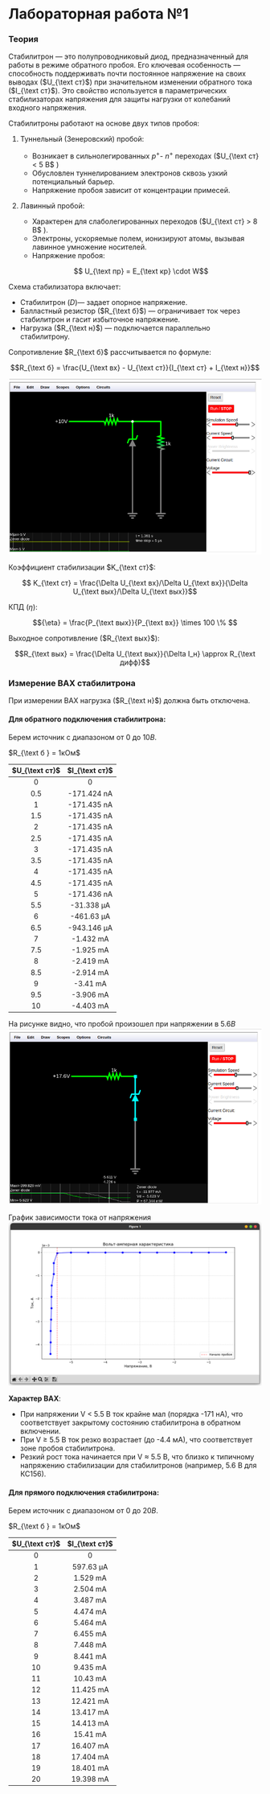 # Лабораторная работа №1

### Теория
Стабилитрон — это полупроводниковый диод, предназначенный для работы в режиме обратного пробоя. Его ключевая особенность — способность поддерживать почти постоянное напряжение на своих выводах ($U_{\text ст}$) при значительном изменении обратного тока ($I_{\text ст}$). Это свойство используется в параметрических стабилизаторах напряжения для защиты нагрузки от колебаний входного напряжения.

Стабилитроны работают на основе двух типов пробоя:
1. Туннельный (Зенеровский) пробой:
    - Возникает в сильнолегированных $p^+$- $n^+$ переходах ($U_{\text ст} < 5 B$ )
    - Обусловлен туннелированием электронов сквозь узкий потенциальный барьер.
    - Напряжение пробоя зависит от концентрации примесей.
2. Лавинный пробой:
    - Характерен для слаболегированных переходов ($U_{\text ст} > 8 B$ ).
    - Электроны, ускоряемые полем, ионизируют атомы, вызывая лавинное умножение носителей.
    - Напряжение пробоя:

    $$ U_{\text пр} = E_{\text кр} \cdot W$$ 

Схема стабилизатора включает:
- Стабилитрон (_D_)— задает опорное напряжение.
- Балластный резистор ($R_{\text б}$) — ограничивает ток через стабилитрон и гасит избыточное напряжение.
- Нагрузка ($R_{\text н}$) — подключается параллельно стабилитрону.

Сопротивление $R_{\text б}$ рассчитывается по формуле:

$$R_{\text б} = \frac{U_{\text вх} - U_{\text ст}}{I_{\text ст} + I_{\text н}}$$

![Photo 1](pictures/1.png)

Коэффициент стабилизации $K_{\text ст}$:

$$ K_{\text ст} = \frac{\Delta U_{\text вх}/\Delta U_{\text вх}}{\Delta U_{\text вых}/\Delta U_{\text вых}}$$

КПД (${\eta}$):

$${\eta} = \frac{P_{\text вых}}{P_{\text вх}} \times 100 \% $$

Выходное сопротивление ($R_{\text вых}$):

$$R_{\text вых} = \frac{\Delta U_{\text вых}}{\Delta I_н} \approx R_{\text дифф}$$ 

### Измерение ВАХ стабилитрона

При измерении ВАХ нагрузка ($R_{\text н}$) должна быть отключена.

#### Для обратного подключения стабилитрона:
Берем источник с диапазоном от $0$ до $10B$.

$R_{\text б } = 1кОм$

| $U_{\text ст}$ | $I_{\text ст}$ |
| :------------: | :------------: |
|       0        |       0        |
|      0.5       |  -171.424 nA   |
|       1        |  -171.435 nA   |
|      1.5       |  -171.435 nA   |
|       2        |  -171.435 nA   |
|      2.5       |  -171.435 nA   |
|       3        |  -171.435 nA   |
|      3.5       |  -171.435 nA   |
|       4        |  -171.435 nA   |
|      4.5       |  -171.435 nA   |
|       5        |  -171.436 nA   |
|      5.5       |   -31.338 μA   |
|       6        |   -461.63 μA   |
|      6.5       |  -943.146 μA   |
|       7        |   -1.432 mA    |
|      7.5       |   -1.925 mA    |
|       8        |   -2.419 mA    |
|      8.5       |   -2.914 mA    |
|       9        |    -3.41 mA    |
|      9.5       |   -3.906 mA    |
|       10       |   -4.403 mA    |

На рисунке видно, что пробой произошел при напряжении в $5.6В$
![Photo 2](pictures/2.png)

График зависимости тока от напряжения
![Photo 3](pictures/3.png)

**Характер ВАХ**:
- При напряжении V < 5.5 В ток крайне мал (порядка -171 нА), что соответствует закрытому состоянию стабилитрона в обратном включении.
- При V ≥ 5.5 В ток резко возрастает (до -4.4 мА), что соответствует зоне пробоя стабилитрона.
- Резкий рост тока начинается при V ≈ 5.5 В, что близко к типичному напряжению стабилизации для стабилитронов (например, 5.6 В для КС156).

#### Для прямого подключения стабилитрона:
Берем источник с диапазоном от $0$ до $20B$.

$R_{\text б } = 1кОм$


| $U_{\text ст}$ | $I_{\text ст}$ |
| :------------: | :------------: |
|       0        |       0        |
|       1        |   597.63 μA    |
|       2        |    1.529 mA    |
|       3        |    2.504 mA    |
|       4        |    3.487 mA    |
|       5        |    4.474 mA    |
|       6        |    5.464 mA    |
|       7        |    6.455 mA    |
|       8        |    7.448 mA    |
|       9        |    8.441 mA    |
|       10       |    9.435 mA    |
|       11       |    10.43 mA    |
|       12       |   11.425 mA    |
|       13       |   12.421 mA    |
|       14       |   13.417 mA    |
|       15       |   14.413 mA    |
|       16       |    15.41 mA    |
|       17       |   16.407 mA    |
|       18       |   17.404 mA    |
|       19       |   18.401 mA    |
|       20       |   19.398 mA    |
<!-- $$ R_{\text{дифф}} = \frac{\Delta U}{\Delta I} = \frac{U_2 - U_1}{I_2 - I_1} = 46 \Omega $$ -->

